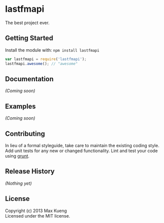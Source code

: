 # lastfmapi

The best project ever.

## Getting Started
Install the module with: `npm install lastfmapi`

```javascript
var lastfmapi = require('lastfmapi');
lastfmapi.awesome(); // "awesome"
```

## Documentation
_(Coming soon)_

## Examples
_(Coming soon)_

## Contributing
In lieu of a formal styleguide, take care to maintain the existing coding style. Add unit tests for any new or changed functionality. Lint and test your code using [grunt](https://github.com/gruntjs/grunt).

## Release History
_(Nothing yet)_

## License
Copyright (c) 2013 Max Kueng  
Licensed under the MIT license.
